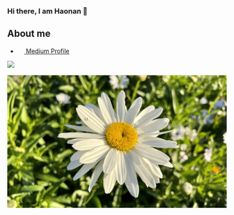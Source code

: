 ### Hi there, I am Haonan 👋

## About me
- <img src="https://iconape.com/wp-content/files/ik/11613/png/medium.png" width="15" height="15"/><a href="https://medium.com/@haonanzhong"> Medium Profile</a>

![](https://komarev.com/ghpvc/?username=greysonchung&style=flat)

<img align="centre" src="https://raw.githubusercontent.com/greysonchung/greysonchung/main/IMG_5521.jpg" />

